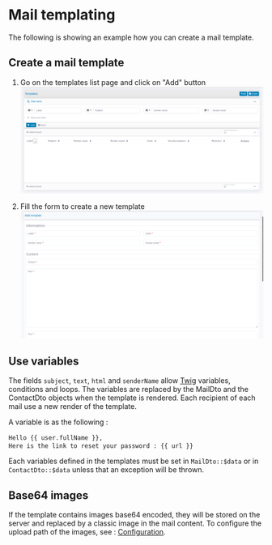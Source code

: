 # Mail templating

The following is showing an example how you can create a mail template.

## Create a mail template

1. Go on the templates list page and click on "Add" button
![Templates page list](./img/template-list.png)

2. Fill the form to create a new template
![Add templates form](./img/template-creation.png)

## Use variables

The fields `subject`, `text`, `html` and `senderName` allow [Twig](https://twig.symfony.com/) variables, conditions and loops.
The variables are replaced by the MailDto and the ContactDto objects when the template is rendered.
Each recipient of each mail use a new render of the template.

A variable is as the following :
```twig
Hello {{ user.fullName }},
Here is the link to reset your password : {{ url }}
```

Each variables defined in the templates must be set in `MailDto::$data` or in `ContactDto::$data` unless that an exception will be thrown. 

## Base64 images

If the template contains images base64 encoded, they will be stored on the server and replaced by a classic image in the mail content.
To configure the upload path of the images, see : [Configuration](configuration.md "File storage").
